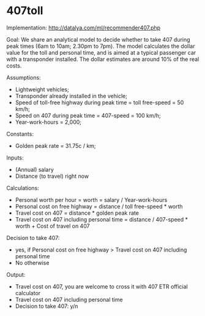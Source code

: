 # 407toll

Implementation: http://datalya.com/ml/recommender407.php

Goal: 
We share an analytical model to decide whether to take 407 during peak times (6am to 10am; 2.30pm to 7pm). The model calculates the dollar value for the toll and personal time, and is aimed at a typical passenger car with a transponder installed. The dollar estimates are around 10% of the real costs.

Assumptions:
- Lightweight vehicles;
- Transponder already installed in the vehicle;
- Speed of toll-free highway during peak time = toll free-speed = 50 km/h;
- Speed on 407 during peak time = 407-speed = 100 km/h;
- Year-work-hours = 2,000;

Constants:
- Golden peak rate = 31.75c / km;

Inputs:
- (Annual) salary
- Distance (to travel) right now

Calculations:
- Personal worth per hour = worth = salary / Year-work-hours
- Personal cost on free highway = distance / toll free-speed * worth
- Travel cost on 407 = distance * golden peak rate
- Travel cost on 407 including personal time = distance / 407-speed * worth + Cost of travel on 407

Decision to take 407: 
- yes, if Personal cost on free highway > Travel cost on 407 including personal time
- No otherwise

Output: 
- Travel cost on 407, you are welcome to cross it with 407 ETR official calculator 
- Travel cost on 407 including personal time
- Decision to take 407: y/n
